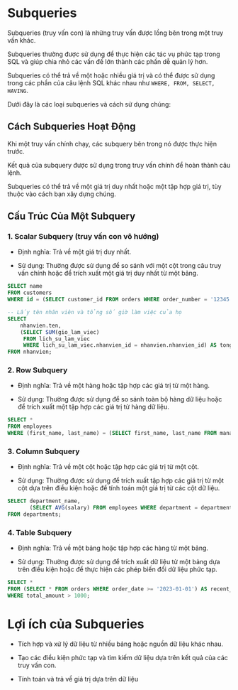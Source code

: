 # Subqueries

Subqueries (truy vấn con) là những truy vấn được lồng bên trong một truy vấn khác.

Subqueries thường được sử dụng để thực hiện các tác vụ phức tạp trong SQL và giúp chia nhỏ các vấn đề lớn thành các phần dễ quản lý hơn.

Subqueries có thể trả về một hoặc nhiều giá trị và có thể được sử dụng trong các phần của câu lệnh SQL khác nhau như `WHERE, FROM, SELECT, HAVING`.

Dưới đây là các loại subqueries và cách sử dụng chúng:

## Cách Subqueries Hoạt Động

Khi một truy vấn chính chạy, các subquery bên trong nó được thực hiện trước.

Kết quả của subquery được sử dụng trong truy vấn chính để hoàn thành câu lệnh.

Subqueries có thể trả về một giá trị duy nhất hoặc một tập hợp giá trị, tùy thuộc vào cách bạn xây dựng chúng.

## Cấu Trúc Của Một Subquery

### 1. Scalar Subquery (truy vấn con vô hướng)

- Định nghĩa: Trả về một giá trị duy nhất.

- Sử dụng: Thường được sử dụng để so sánh với một cột trong câu truy vấn chính hoặc để trích xuất một giá trị duy nhất từ một bảng.

```sql
SELECT name
FROM customers
WHERE id = (SELECT customer_id FROM orders WHERE order_number = '12345');

-- Lấy tên nhân viên và tổng số giờ làm việc của họ
SELECT
    nhanvien.ten,
    (SELECT SUM(gio_lam_viec)
     FROM lich_su_lam_viec
     WHERE lich_su_lam_viec.nhanvien_id = nhanvien.nhanvien_id) AS tong_gio_lam_viec
FROM nhanvien;

```

### 2. Row Subquery

- Định nghĩa: Trả về một hàng hoặc tập hợp các giá trị từ một hàng.

- Sử dụng: Thường được sử dụng để so sánh toàn bộ hàng dữ liệu hoặc để trích xuất một tập hợp các giá trị từ hàng dữ liệu.

```sql
SELECT *
FROM employees
WHERE (first_name, last_name) = (SELECT first_name, last_name FROM managers WHERE department = 'HR');
```

### 3. Column Subquery

- Định nghĩa: Trả về một cột hoặc tập hợp các giá trị từ một cột.

- Sử dụng: Thường được sử dụng để trích xuất tập hợp các giá trị từ một cột dựa trên điều kiện hoặc để tính toán một giá trị từ các cột dữ liệu.

```sql
SELECT department_name,
       (SELECT AVG(salary) FROM employees WHERE department = departments.department_name) AS avg_salary
FROM departments;
```

### 4. Table Subquery

- Định nghĩa: Trả về một bảng hoặc tập hợp các hàng từ một bảng.

- Sử dụng: Thường được sử dụng để trích xuất dữ liệu từ một bảng dựa trên điều kiện hoặc để thực hiện các phép biến đổi dữ liệu phức tạp.

```sql
SELECT *
FROM (SELECT * FROM orders WHERE order_date >= '2023-01-01') AS recent_orders
WHERE total_amount > 1000;
```

# Lợi ích của Subqueries

- Tích hợp và xử lý dữ liệu từ nhiều bảng hoặc nguồn dữ liệu khác nhau.

- Tạo các điều kiện phức tạp và tìm kiếm dữ liệu dựa trên kết quả của các truy vấn con.

- Tính toán và trả về giá trị dựa trên dữ liệu
